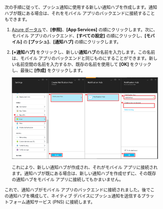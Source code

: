 次の手順に従って、プッシュ通知に使用する新しい通知ハブを作成します。通知ハブが既にある場合は、それをモバイル アプリのバックエンドに接続することもできます。

1. [Azure ポータル]で、**[参照]**、**[App Services]** の順にクリックします。次に、モバイル アプリのバックエンド、**[すべての設定]** の順にクリックし、**[モバイル]** の **[プッシュ]**、**[通知ハブ]** の順にクリックします。
2. **[+通知ハブ]** をクリックし、新しい**通知ハブ**の名前を入力します。この名前は、モバイル アプリのバックエンドと同じものにすることができます。新しい名前空間の名前を入力するか、既存の名前を使用して **[OK]** をクリックし、最後に **[作成]** をクリックします。
   
    ![](./media/app-service-mobile-create-notification-hub/create-new-hub-flow.png)
   
    これにより、新しい通知ハブが作成され、それがモバイル アプリに接続されます。通知ハブが既にある場合は、新しい通知ハブを作成せずに、その既存の通知ハブをモバイル アプリに接続してもかまいません。

これで、通知ハブがモバイル アプリのバックエンドに接続されました。後でこの通知ハブを構成して、ネイティブ デバイスにプッシュ通知を送信するプラットフォーム通知サービス (PNS) に接続します。

[Azure ポータル]: https://portal.azure.com/

<!---HONumber=AcomDC_1203_2015-->